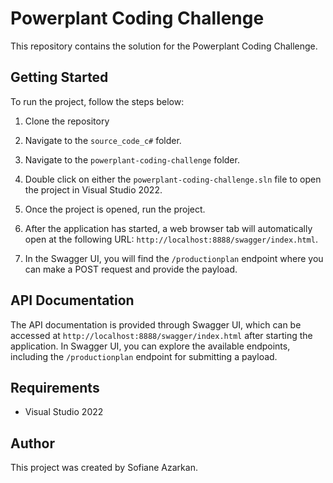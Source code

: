 # Powerplant Coding Challenge

This repository contains the solution for the Powerplant Coding Challenge. 

## Getting Started

To run the project, follow the steps below:

1. Clone the repository 

2. Navigate to the `source_code_c#` folder.

3. Navigate to the `powerplant-coding-challenge` folder.

4. Double click on either the `powerplant-coding-challenge.sln` file to open the project in Visual Studio 2022.

5. Once the project is opened, run the project.

6. After the application has started, a web browser tab will automatically open at the following URL: `http://localhost:8888/swagger/index.html`.

7. In the Swagger UI, you will find the `/productionplan` endpoint where you can make a POST request and provide the payload.

## API Documentation

The API documentation is provided through Swagger UI, which can be accessed at `http://localhost:8888/swagger/index.html` after starting the application. In Swagger UI, you can explore the available endpoints, including the `/productionplan` endpoint for submitting a payload.

## Requirements

- Visual Studio 2022

## Author

This project was created by Sofiane Azarkan.
